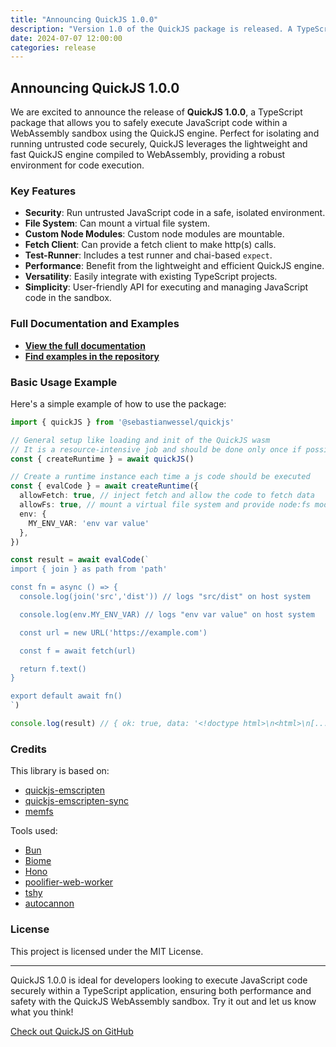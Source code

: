 ```yaml
---
title: "Announcing QuickJS 1.0.0"
description: "Version 1.0 of the QuickJS package is released. A TypeScript package that allows you to safely execute JavaScript code within a WebAssembly sandbox using the QuickJS engine."
date: 2024-07-07 12:00:00
categories: release
---
```


## Announcing QuickJS 1.0.0

We are excited to announce the release of **QuickJS 1.0.0**, a TypeScript package that allows you to safely execute JavaScript code within a WebAssembly sandbox using the QuickJS engine. Perfect for isolating and running untrusted code securely, QuickJS leverages the lightweight and fast QuickJS engine compiled to WebAssembly, providing a robust environment for code execution.

### Key Features

- **Security**: Run untrusted JavaScript code in a safe, isolated environment.
- **File System**: Can mount a virtual file system.
- **Custom Node Modules**: Custom node modules are mountable.
- **Fetch Client**: Can provide a fetch client to make http(s) calls.
- **Test-Runner**: Includes a test runner and chai-based `expect`.
- **Performance**: Benefit from the lightweight and efficient QuickJS engine.
- **Versatility**: Easily integrate with existing TypeScript projects.
- **Simplicity**: User-friendly API for executing and managing JavaScript code in the sandbox.

### Full Documentation and Examples

- **[View the full documentation](https://sebastianwessel.github.io/quickjs/)**
- **[Find examples in the repository](https://github.com/sebastianwessel/quickjs/tree/main/example)**

### Basic Usage Example

Here's a simple example of how to use the package:

```typescript
import { quickJS } from '@sebastianwessel/quickjs'

// General setup like loading and init of the QuickJS wasm
// It is a resource-intensive job and should be done only once if possible 
const { createRuntime } = await quickJS()

// Create a runtime instance each time a js code should be executed
const { evalCode } = await createRuntime({
  allowFetch: true, // inject fetch and allow the code to fetch data
  allowFs: true, // mount a virtual file system and provide node:fs module
  env: {
    MY_ENV_VAR: 'env var value'
  },
})

const result = await evalCode(`
import { join } as path from 'path'

const fn = async () => {
  console.log(join('src','dist')) // logs "src/dist" on host system

  console.log(env.MY_ENV_VAR) // logs "env var value" on host system

  const url = new URL('https://example.com')

  const f = await fetch(url)

  return f.text()
}

export default await fn()
`)

console.log(result) // { ok: true, data: '<!doctype html>\n<html>\n[....]</html>\n' }
```

### Credits

This library is based on:

- [quickjs-emscripten](https://github.com/justjake/quickjs-emscripten)
- [quickjs-emscripten-sync](https://github.com/reearth/quickjs-emscripten-sync)
- [memfs](https://github.com/streamich/memfs)

Tools used:

- [Bun](https://bun.sh)
- [Biome](https://biomejs.dev)
- [Hono](https://hono.dev)
- [poolifier-web-worker](https://github.com/poolifier/poolifier-web-worker)
- [tshy](https://github.com/isaacs/tshy)
- [autocannon](https://github.com/mcollina/autocannon)

### License

This project is licensed under the MIT License.

---

QuickJS 1.0.0 is ideal for developers looking to execute JavaScript code securely within a TypeScript application, ensuring both performance and safety with the QuickJS WebAssembly sandbox. Try it out and let us know what you think!

[Check out QuickJS on GitHub](https://github.com/sebastianwessel/quickjs)
